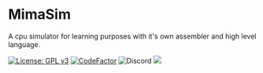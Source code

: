 # MimaSim

A cpu simulator for learning purposes with it's own assembler and high level language. 

[![License: GPL v3](https://img.shields.io/badge/License-GPLv3-blue.svg)](https://www.gnu.org/licenses/gpl-3.0)
[![CodeFactor](https://www.codefactor.io/repository/github/furesoft/mimasim/badge)](https://www.codefactor.io/repository/github/furesoft/mimasim)
![Discord](https://img.shields.io/discord/455738571186241536)
[![](https://tokei.rs/b1/github/furesoft/MimaSim)](https://github.com/furesoft/MimaSim)
